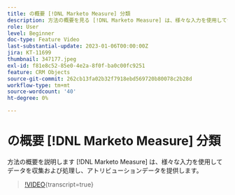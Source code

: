 ```yaml
---
title: の概要 [!DNL Marketo Measure] 分類
description: 方法の概要を見る [!DNL Marketo Measure] は、様々な入力を使用してデータを収集および処理し、アトリビューションデータを提供します。
role: User
level: Beginner
doc-type: Feature Video
last-substantial-update: 2023-01-06T00:00:00Z
jira: KT-11699
thumbnail: 347177.jpeg
exl-id: f81e8c52-85e0-4e2a-8f0f-ba0c00fc9251
feature: CRM Objects
source-git-commit: 262cb13fa02b32f7918ebd569720b80078c2b28d
workflow-type: tm+mt
source-wordcount: '40'
ht-degree: 0%

---
```


# の概要 [!DNL Marketo Measure] 分類

方法の概要を説明します [!DNL Marketo Measure] は、様々な入力を使用してデータを収集および処理し、アトリビューションデータを提供します。

>[!VIDEO](https://video.tv.adobe.com/v/347177/?learn=on){transcript=true}
